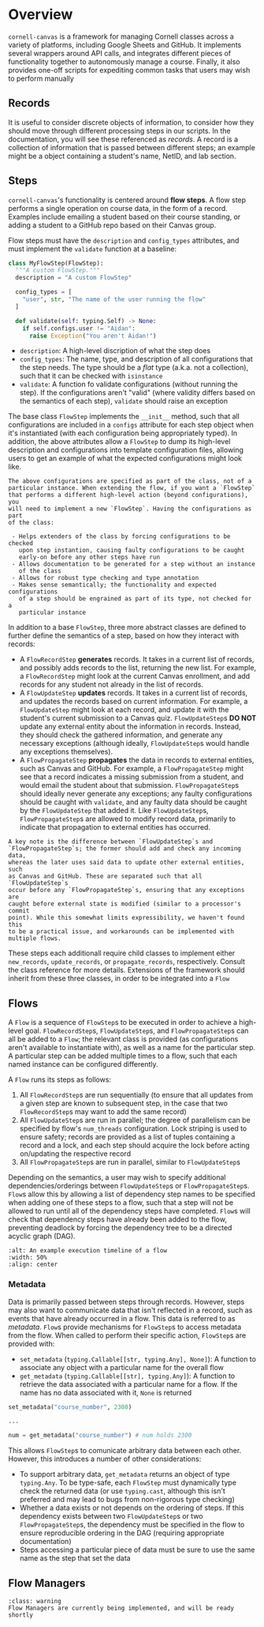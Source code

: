 # Overview

`cornell-canvas` is a framework for managing Cornell classes across a
variety of platforms, including Google Sheets and GitHub. It implements
several wrappers around API calls, and integrates different pieces of
functionality together to autonomously manage a course. Finally, it also
provides one-off scripts for expediting common tasks that users may wish
to perform manually

## Records

It is useful to consider discrete objects of information, to consider
how they should move through different processing steps in our scripts.
In the documentation, you will see these referenced as _records_. A
record is a collection of information that is passed between different
steps; an example might be a object containing a student's name, NetID,
and lab section.

## Steps

`cornell-canvas`'s functionality is centered around __flow steps__. A
flow step performs a single operation on course data, in the form of a
record. Examples include emailing a student based on their course
standing, or adding a student to a GitHub repo based on their Canvas group.

Flow steps must have the `description` and `config_types` attributes,
and must implement the `validate` function at a baseline:

```python
class MyFlowStep(FlowStep):
  """A custom FlowStep."""
  description = "A custom FlowStep"

  config_types = [
    "user", str, "The name of the user running the flow"
  ]

  def validate(self: typing.Self) -> None:
    if self.configs.user != "Aidan":
      raise Exception("You aren't Aidan!")
```

 - `description`: A high-level discription of what the step does
 - `config_types`: The name, type, and description of all
     configurations that the step needs. The type should be a _flat_
     type (a.k.a. not a collection), such that it can be checked with
     `isinstance`
 - `validate`: A function fo validate configurations (without running
     the step). If the configurations aren't "valid" (where validity
     differs based on the semantics of each step), `validate` should
     raise an exception

The base class `FlowStep` implements the `__init__` method, such that
all configurations are included in a `configs` attribute for each step
object when it's instantiated (with each configuration being appropriately
typed). In addition, the above attributes allow a `FlowStep` to dump its
high-level description and configurations into template configuration
files, allowing users to get an example of what the expected configurations
might look like.

```{admonition} Why class attributes?
The above configurations are specified as part of the class, not of a
particular instance. When extending the flow, if you want a `FlowStep`
that performs a different high-level action (beyond configurations), you
will need to implement a new `FlowStep`. Having the configurations as part
of the class:

 - Helps extenders of the class by forcing configurations to be checked
   upon step instantion, causing faulty configurations to be caught
   early-on before any other steps have run
 - Allows documentation to be generated for a step without an instance
   of the class
 - Allows for robust type checking and type annotation
 - Makes sense semantically; the functionality and expected configurations
   of a step should be engrained as part of its type, not checked for a
   particular instance
```

In addition to a base `FlowStep`, three more abstract classes are defined to
further define the semantics of a step, based on how they interact with
records:

 - A `FlowRecordStep` __generates__ records. It takes in a current list of
   records, and possibly adds records to the list, returning the new list.
   For example, a `FlowRecordStep` might look at the current Canvas
   enrollment, and add records for any student not already in the list of
   records.
 - A `FlowUpdateStep` __updates__ records. It takes in a current list of
   records, and updates the records based on current information. For
   example, a `FlowUpdateStep` might look at each record, and update it
   with the student's current submission to a Canvas quiz. 
   `FlowUpdateStep`s __DO NOT__ update any external entity about the
   information in records. Instead, they should check the gathered 
   information, and generate any necessary exceptions (although ideally,
   `FlowUpdateStep`s would handle any exceptions themselves).
 - A `FlowPropagateStep` __propagates__ the data in records to external
   entities, such as Canvas and GitHub. For example, a `FlowPropagateStep`
   might see that a record indicates a missing submission from a student,
   and would email the student about that submission. `FlowPropagateStep`s
   should ideally never generate any exceptions; any faulty configurations
   should be caught with `validate`, and any faulty data should be caught
   by the `FlowUpdateStep` that added it. Like `FlowUpdateStep`s, 
   `FlowPropagateStep`s are allowed to modify record data, primarily to
   indicate that propagation to external entities has occurred.

```{admonition} Update vs. Propagate
A key note is the difference between `FlowUpdateStep`s and
`FlowPropagateStep`s; the former should add and check any incoming data,
whereas the later uses said data to update other external entities, such
as Canvas and GitHub. These are separated such that all `FlowUpdateStep`s
occur before any `FlowPropagateStep`s, ensuring that any exceptions are
caught before external state is modified (similar to a processor's commit
point). While this somewhat limits expressibility, we haven't found this
to be a practical issue, and workarounds can be implemented with
multiple flows.
```

These steps each additionall require child classes to implement either
`new_records`, `update_records`, or `propagate_records`, respectively.
Consult the class reference for more details. Extensions of the framework
should inherit from these three classes, in order to be integrated into a
`Flow`

## Flows

A `Flow` is a sequence of `FlowStep`s to be executed in order to achieve a
high-level goal. `FlowRecordStep`s, `FlowUpdateStep`s, and
`FlowPropagateStep`s can all be added to a `Flow`; the relevant class is
provided (as configurations aren't available to instantiate with), as well
as a name for the particular step. A particular step can be added multiple
times to a flow, such that each named instance can be configured
differently.

A `Flow` runs its steps as follows:

 1. All `FlowRecordStep`s are run sequentially (to ensure that all updates
    from a given step are known to subsequent step, in the case that two
    `FlowRecordStep`s may want to add the same record)
 2. All `FlowUpdateStep`s are run in parallel; the degree of parallelism
    can be specified by flow's `num_threads` configuration. Lock striping
    is used to ensure safety; records are provided as a list of tuples
    containing a record and a lock, and each step should acquire the lock
    before acting on/updating the respective record
 3. All `FlowPropagateStep`s are run in parallel, similar to
    `FlowUpdateStep`s

Depending on the semantics, a user may wish to specify additional
dependencies/orderings between `FlowUpdateStep`s or `FlowPropagateStep`s.
`Flow`s allow this by allowing a list of dependency step names to be
specified when adding one of these steps to a flow, such that a step will
not be allowed to run until all of the dependency steps have completed.
`Flow`s will check that dependency steps have already been added to the
flow, preventing deadlock by forcing the dependency tree to be a directed
acyclic graph (DAG).

```{image} imgs/example-flow-execution.jpg
:alt: An example execution timeline of a flow
:width: 50%
:align: center
```

### Metadata

Data is primarily passed between steps through records. However, steps
may also want to communicate data that isn't reflected in a record, such
as events that have already occurred in a flow. This data is referred to
as _metadata_. `Flow`s provide mechanisms for `FlowStep`s to access
metadata from the flow. When called to perform their specific action,
`FlowStep`s are provided with:

 - `set_metadata` (`typing.Callable[[str, typing.Any], None]`): A function
   to associate any object with a particular name for the overall flow
 - `get_metadata` (`typing.Callable[[str], typing.Any]`): A function to
   retrieve the data associated with a particular name for a flow. If the
   name has no data associated with it, `None` is returned

```python
set_metadata("course_number", 2300)

...

num = get_metadata("course_number") # num holds 2300
```

This allows `FlowStep`s to comunicate arbitrary data between each other.
However, this introduces a number of other considerations:

 - To support arbitrary data, `get_metadata` returns an object of type
   `typing.Any`. To be type-safe, each `FlowStep` must dynamically type
   check the returned data (or use `typing.cast`, although this isn't
   preferred and may lead to bugs from non-rigorous type checking)
 - Whether a data exists or not depends on the ordering of steps. If this
   dependency exists between two `FlowUpdateStep`s or two
   `FlowPropagateStep`s, the dependency must be specified in the flow to
   ensure reproducible ordering in the DAG (requiring appropriate
   documentation)
 - Steps accessing a particular piece of data must be sure to use the same
   name as the step that set the data

## Flow Managers

```{admonition} _Under construction!_
:class: warning
Flow Managers are currently being implemented, and will be ready shortly
```